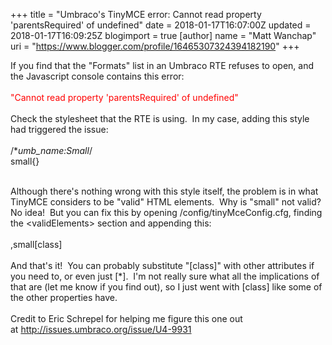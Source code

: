 +++
title = "Umbraco's TinyMCE error: Cannot read property 'parentsRequired' of undefined"
date = 2018-01-17T16:07:00Z
updated = 2018-01-17T16:09:25Z
blogimport = true 
[author]
	name = "Matt Wanchap"
	uri = "https://www.blogger.com/profile/16465307324394182190"
+++

If you find that the "Formats" list in an Umbraco RTE refuses to open, and the Javascript console contains this error:<br /><br /><span style="color: red;">"Cannot read property 'parentsRequired' of undefined"</span><br /><br />Check the stylesheet that the RTE is using.&nbsp; In my case, adding this style had triggered the issue:<br /><br />/**umb_name:Small*/<br />small{}<br /><div><br /></div><div>Although there's nothing wrong with this style itself, the problem is in what TinyMCE considers to be "valid" HTML elements.&nbsp; Why is "small" not valid?&nbsp; No idea!&nbsp; But you can fix this by opening /config/tinyMceConfig.cfg, finding the &lt;validElements&gt; section and appending this:</div><div><br /></div><div>,small[class]</div><div><br /></div><div>And that's it!&nbsp; You can probably substitute "[class]" with other attributes if you need to, or even just [*].&nbsp; I'm not really sure what all the implications of that are (let me know if you find out), so I just went with [class] like some of the other properties have.<br /><br />Credit to&nbsp;Eric Schrepel for helping me figure this one out at&nbsp;<a href="http://issues.umbraco.org/issue/U4-9931">http://issues.umbraco.org/issue/U4-9931</a><br /><br /></div>
